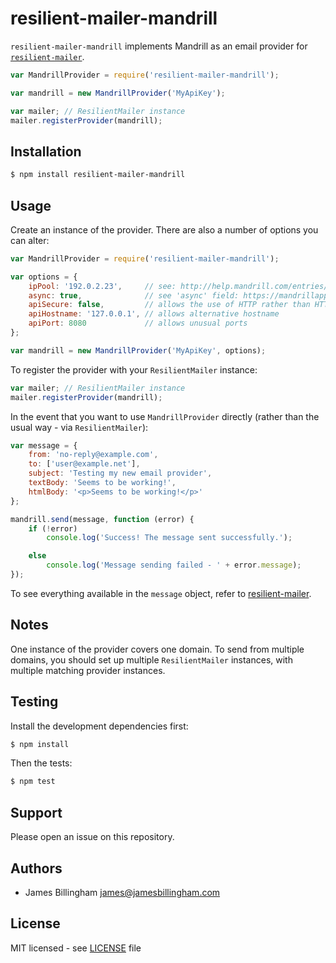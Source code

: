 # resilient-mailer-mandrill

`resilient-mailer-mandrill` implements Mandrill as an email provider for
[`resilient-mailer`](https://github.com/billinghamj/resilient-mailer).

```js
var MandrillProvider = require('resilient-mailer-mandrill');

var mandrill = new MandrillProvider('MyApiKey');

var mailer; // ResilientMailer instance
mailer.registerProvider(mandrill);
```

## Installation

```bash
$ npm install resilient-mailer-mandrill
```

## Usage

Create an instance of the provider. There are also a number of options you can
alter:

```js
var MandrillProvider = require('resilient-mailer-mandrill');

var options = {
	ipPool: '192.0.2.23',     // see: http://help.mandrill.com/entries/24182062
	async: true,              // see 'async' field: https://mandrillapp.com/api/docs/messages.html#method-send
	apiSecure: false,         // allows the use of HTTP rather than HTTPS
	apiHostname: '127.0.0.1', // allows alternative hostname
	apiPort: 8080             // allows unusual ports
};

var mandrill = new MandrillProvider('MyApiKey', options);
```

To register the provider with your `ResilientMailer` instance:

```js
var mailer; // ResilientMailer instance
mailer.registerProvider(mandrill);
```

In the event that you want to use `MandrillProvider` directly (rather than the
usual way - via `ResilientMailer`):

```js
var message = {
	from: 'no-reply@example.com',
	to: ['user@example.net'],
	subject: 'Testing my new email provider',
	textBody: 'Seems to be working!',
	htmlBody: '<p>Seems to be working!</p>'
};

mandrill.send(message, function (error) {
	if (!error)
		console.log('Success! The message sent successfully.');

	else
		console.log('Message sending failed - ' + error.message);
});
```

To see everything available in the `message` object, refer to
[resilient-mailer](https://github.com/billinghamj/resilient-mailer).

## Notes

One instance of the provider covers one domain. To send from multiple domains,
you should set up multiple `ResilientMailer` instances, with multiple matching
provider instances.

## Testing

Install the development dependencies first:

```bash
$ npm install
```

Then the tests:

```bash
$ npm test
```

## Support

Please open an issue on this repository.

## Authors

- James Billingham <james@jamesbillingham.com>

## License

MIT licensed - see [LICENSE](LICENSE) file
